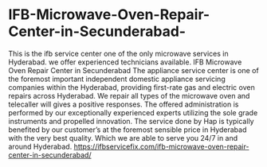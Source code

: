 # IFB-Microwave-Oven-Repair-Center-in-Secunderabad-
This is the ifb service center one of the only microwave services in Hyderabad. we offer experienced technicians available. IFB Microwave Oven Repair Center in Secunderabad The appliance service center is one of the foremost important independent domestic appliance servicing companies within the Hyderabad, providing first-rate gas and electric oven repairs across Hyderabad. We repair all types of the microwave oven and telecaller will gives a positive responses. The offered administration is performed by our exceptionally experienced experts utilizing the sole grade instruments and propelled innovation. The service done by Hap is typically benefited by our customer’s at the foremost sensible price in Hyderabad with the very best quality. Which we are able to serve you 24/7 in and around Hyderabad. https://ifbservicefix.com/ifb-microwave-oven-repair-center-in-secunderabad/

